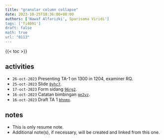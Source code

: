```yaml
---
title: "granular column collapse"
date: 2023-10-25T18:36:00+08:00
authors: ['Nawaf Alfarizki', Sparisoma Viridi']
tags: ['fi4091']
draft: false
math: true
url: "0113"
---
```

{{< toc >}}


## activities
+ `26-oct-2023` Presenting TA-1 on 1300 in 1204, examiner RQ.
+ `25-oct-2023` Slide [`8yhc7`](https://osf.io/8yhc7).
+ `17-oct-2023` Form sidang [`96rg2`](https://osf.io/96rg2).
+ `16-oct-2023` Catatan bimbingan [`ge2vz`](https://osf.io/ge2vz).
+ `16-oct-2023` Draft TA 1 [`bhnmx`](https://osf.io/bhnmx).



## notes
+ This is only resume note.
+ Additional note(s), if necessary, will be created and linked from this one.
